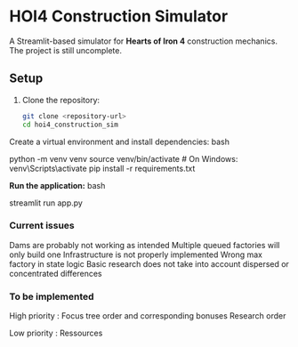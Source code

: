 # HOI4 Construction Simulator

A Streamlit-based simulator for **Hearts of Iron 4** construction mechanics.
The project is still uncomplete.

## Setup

1. Clone the repository:
   ```bash
   git clone <repository-url>
   cd hoi4_construction_sim

Create a virtual environment and install dependencies:
bash

python -m venv venv
source venv/bin/activate  # On Windows: venv\Scripts\activate
pip install -r requirements.txt

**Run the application:**
bash

streamlit run app.py


### Current issues

Dams are probably not working as intended
Multiple queued factories will only build one
Infrastructure is not properly implemented 
Wrong max factory in state logic 
Basic research does not take into account dispersed or concentrated differences



### To be implemented

High priority : 
Focus tree order and corresponding bonuses
Research order 


Low priority : 
Ressources 



